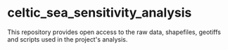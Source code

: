 # celtic_sea_sensitivity_analysis
This repository provides open access to the raw data, shapefiles, geotiffs and scripts used in the project's analysis.
